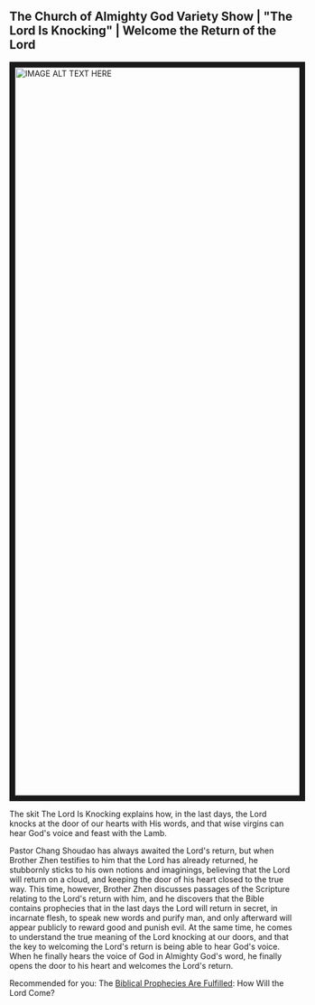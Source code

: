 ## The Church of Almighty God Variety Show | "The Lord Is Knocking" | Welcome the Return of the Lord

<a href="https://youtu.be/WpN9jOo-bvA
" target="_blank">
<a href="https://youtu.be/WpN9jOo-bvA
" target="_blank"><img src="http://2.bp.blogspot.com/-Eg4Sjs0z-eE/XulQYT0dPlI/AAAAAAAABAg/5IWdxH3vY6IZ5WdZ6OQGbqvNAIW5BGWXQCK4BGAYYCw/s1600/XBA040-B-%25E4%25B8%25BB%25E5%259C%25A8%25E5%258F%25A9%25E9%2596%2580-ZB20180823-EN.jpg" 
alt="IMAGE ALT TEXT HERE" width="923" height="1290" border="10" /></a>

The skit The Lord Is Knocking explains how, in the last days, the Lord knocks at the door of our hearts with His words, and that wise virgins can hear God's voice and feast with the Lamb.

Pastor Chang Shoudao has always awaited the Lord's return, but when Brother Zhen testifies to him that the Lord has already returned, he stubbornly sticks to his own notions and imaginings, believing that the Lord will return on a cloud, and keeping the door of his heart closed to the true way. This time, however, Brother Zhen discusses passages of the Scripture relating to the Lord's return with him, and he discovers that the Bible contains prophecies that in the last days the Lord will return in secret, in incarnate flesh, to speak new words and purify man, and only afterward will appear publicly to reward good and punish evil. At the same time, he comes to understand the true meaning of the Lord knocking at our doors, and that the key to welcoming the Lord's return is being able to hear God's voice. When he finally hears the voice of God in Almighty God's word, he finally opens the door to his heart and welcomes the Lord's return.

Recommended for you:
The [Biblical Prophecies Are Fulfilled](https://www.holyspiritspeaks.org/testimonies/prophecy-of-the-Lord-Jesus-return/): How Will the Lord Come?
